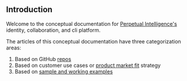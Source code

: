 ## Introduction
Welcome to the conceptual documentation for [Perpetual Intelligence's](https://perpetualintelligence.azurewebsites.net/)  identity, collaboration, and cli platform.

The articles of this conceptual documentation have three categorization areas:
1. Based on GitHub [repos](repo.md)
2. Based on customer use cases or [product market fit](pmf.md) strategy
3. Based on [sample and working examples](samples/intro.md)
